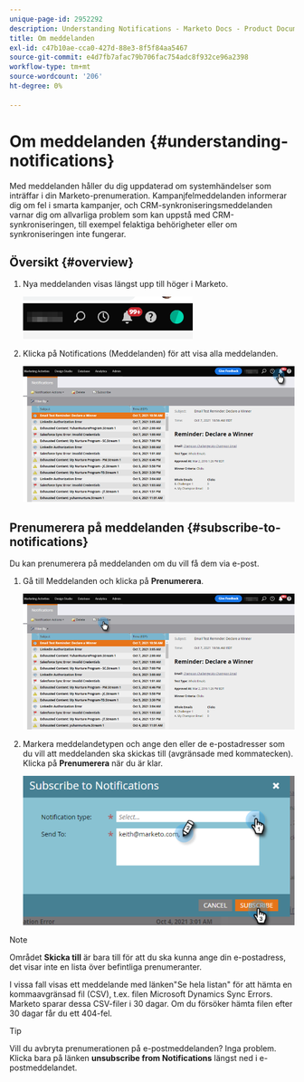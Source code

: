 ```yaml
---
unique-page-id: 2952292
description: Understanding Notifications - Marketo Docs - Product Documentation
title: Om meddelanden
exl-id: c47b10ae-cca0-427d-88e3-8f5f84aa5467
source-git-commit: e4d7fb7afac79b706fac754adc8f932ce96a2398
workflow-type: tm+mt
source-wordcount: '206'
ht-degree: 0%

---
```


# Om meddelanden {#understanding-notifications}

Med meddelanden håller du dig uppdaterad om systemhändelser som inträffar i din Marketo-prenumeration. Kampanjfelmeddelanden informerar dig om fel i smarta kampanjer, och CRM-synkroniseringsmeddelanden varnar dig om allvarliga problem som kan uppstå med CRM-synkroniseringen, till exempel felaktiga behörigheter eller om synkroniseringen inte fungerar.

## Översikt {#overview}

1. Nya meddelanden visas längst upp till höger i Marketo.

   ![](assets/understanding-notifications-1.png)

1. Klicka på Notifications (Meddelanden) för att visa alla meddelanden.

   ![](assets/understanding-notifications-2.png)

## Prenumerera på meddelanden {#subscribe-to-notifications}

Du kan prenumerera på meddelanden om du vill få dem via e-post.

1. Gå till Meddelanden och klicka på **Prenumerera**.

   ![](assets/understanding-notifications-3.png)

1. Markera meddelandetypen och ange den eller de e-postadresser som du vill att meddelanden ska skickas till (avgränsade med kommatecken). Klicka på **Prenumerera** när du är klar.

   ![](assets/understanding-notifications-4.png)

>[!NOTE]
>
>Området **Skicka till** är bara till för att du ska kunna ange din e-postadress, det visar inte en lista över befintliga prenumeranter.

I vissa fall visas ett meddelande med länken&quot;Se hela listan&quot; för att hämta en kommaavgränsad fil (CSV), t.ex. filen Microsoft Dynamics Sync Errors. Marketo sparar dessa CSV-filer i 30 dagar. Om du försöker hämta filen efter 30 dagar får du ett 404-fel.

>[!TIP]
>
>Vill du avbryta prenumerationen på e-postmeddelanden? Inga problem. Klicka bara på länken **unsubscribe from Notifications** längst ned i e-postmeddelandet.
